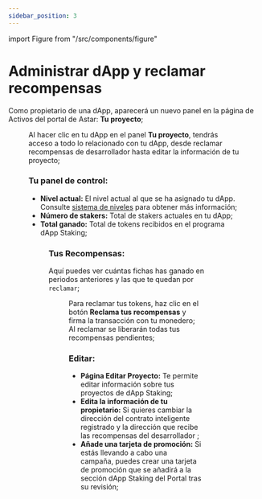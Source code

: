 ```yaml
---
sidebar_position: 3
---
```


import Figure from "/src/components/figure"

# Administrar dApp y reclamar recompensas

Como propietario de una dApp, aparecerá un nuevo panel en la página de Activos del portal de Astar: **Tu proyecto**;

<Figure src={require('/docs/use/dapp-staking/for-devs/img/Project.png').default} width="100%" />

Al hacer clic en tu dApp en el panel **Tu proyecto**, tendrás acceso a todo lo relacionado con tu dApp, desde reclamar recompensas de desarrollador hasta editar la información de tu proyecto;

### Tu panel de control:

- **Nivel actual:** El nivel actual al que se ha asignado tu dApp. Consulte [sistema de niveles](/docs/use/dapp-staking/for-devs/#tier-system-and-rewards) para obtener más información;
- **Número de stakers:** Total de stakers actuales en tu dApp;
- **Total ganado:** Total de tokens recibidos en el programa dApp Staking;

<Figure src={require('/docs/use/dapp-staking/for-devs/img/dApp_owner_page.png').default} width="80%" />

### Tus Recompensas:

Aquí puedes ver cuántas fichas has ganado en periodos anteriores y las que te quedan por `reclamar`;

<Figure src={require('/docs/use/dapp-staking/for-devs/img/dApp_rewards.png').default} width="100%" />

Para reclamar tus tokens, haz clic en el botón **Reclama tus recompensas** y firma la transacción con tu monedero;\
Al reclamar se liberarán todas tus recompensas pendientes;

### Editar:

- **Página Editar Proyecto:** Te permite editar información sobre tus proyectos de dApp Staking;
- **Edita la información de tu propietario:** Si quieres cambiar la dirección del contrato inteligente registrado y la dirección que recibe las recompensas del desarrollador ;
- **Añade una tarjeta de promoción:** Si estás llevando a cabo una campaña, puedes crear una tarjeta de promoción que se añadirá a la sección dApp Staking del Portal tras su revisión;
